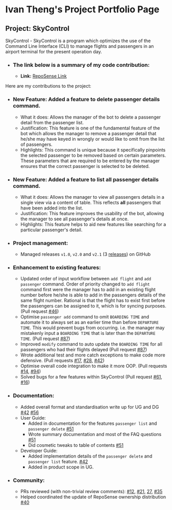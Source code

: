 # Ivan Theng's Project Portfolio Page

## Project: SkyControl

SkyControl - SkyControl is a program which optimizes the use of the Command Line Interface (CLI)
to manage flights and passengers in an airport terminal for the present operation day.

+ ### The link below is a summary of my code contribution:  
  + **Link:** [RepoSense Link](https://nus-cs2113-ay2223s1.github.io/tp-dashboard/?search=ivanthengwr&breakdown=true)

Here are my contributions to the project:

+ ### New Feature: Added a feature to delete passenger details command.
  + What it does: Allows the manager of the bot to delete a passenger detail from the passenger list.  
  + Justification: This feature is one of the fundamental feature of the bot which allows the manager to remove a passenger 
  detail that he/she may have keyed in wrongly or would like to omit from the list of passengers.
  + Highlights: This command is unique because it specifically pinpoints the selected passenger to be removed based on
  certain parameters. These parameters that are required to be entered by the manager ensures that the correct passenger is 
  selected to be deleted.

+ ### New Feature: Added a feature to list all passenger details command.
  + What it does: Allows the manager to view all passengers details in a single view via a content of table. This reflects
  **all** passengers that have been added into the list. 
  + Justification: This feature improves the usability of the bot, allowing the manager to see all passenger's details at once.
  + Highlights: This feature helps to aid new features like searching for a particular passenger's detail.  

+ ### Project management:
  + Managed releases `v1.0`, `v2.0` and `v2.1` (3 [releases](https://github.com/AY2223S1-CS2113-T17-1/tp/releases)) on GitHub  

<div style="page-break-after: always;"></div>

+ ### Enhancement to existing features:
  + Updated order of input workflow between `add flight` and `add passenger` command. Order of priority changed to
  `add flight` command first were the manager has to add in an existing flight number before he/she is able to add in the
  passengers details of the same flight number. Rational is that the flight has to exist first before the passengers can
  be assigned to it, which is for syncing purposes. (Pull request [#46](https://github.com/AY2223S1-CS2113-T17-1/tp/pull/46))
  + Optimise `passenger add` command to omit `BOARDING TIME` and automate it to always set as an earlier time than before `DEPARTURE TIME`.
  This would prevent bugs from occurring. i.e. the manager may mistakenly input a `BOARDING TIME` that is later than the `DEPARTURE TIME`.
    (Pull request [#87](https://github.com/AY2223S1-CS2113-T17-1/tp/pull/87))
  + Improved `modify` command to auto update the `BOARDING TIME` for all passengers who had their flights delayed (Pull request [#87](https://github.com/AY2223S1-CS2113-T17-1/tp/pull/87)) 
  + Wrote additional test and more catch exceptions to make code more defensive.
  (Pull requests [#17](https://github.com/AY2223S1-CS2113-T17-1/tp/pull/17),
  [#28](https://github.com/AY2223S1-CS2113-T17-1/tp/pull/28), [#42](https://github.com/AY2223S1-CS2113-T17-1/tp/pull/42))
  + Optimise overall code integration to make it more OOP. (Pull requests [#14](https://github.com/AY2223S1-CS2113-T17-1/tp/pull/14/files),
  [#94](https://github.com/AY2223S1-CS2113-T17-1/tp/pull/94))
  + Solved bugs for a few features within SkyControl (Pull request [#61](https://github.com/AY2223S1-CS2113-T17-1/tp/pull/61),
  [#16](https://github.com/AY2223S1-CS2113-T17-1/tp/pull/16))  

+ ### Documentation:
    + Added overall format and standardisation write up for UG and DG [#42](https://github.com/AY2223S1-CS2113-T17-1/tp/pull/42/commits)
    [#56](https://github.com/AY2223S1-CS2113-T17-1/tp/pull/56/files)
    + User Guide:
      + Added in documentation for the features `passenger list` and `passenger delete` [#51](https://github.com/AY2223S1-CS2113-T17-1/tp/pull/51)
      + Wrote summary documentation and most of the FAQ questions [#51](https://github.com/AY2223S1-CS2113-T17-1/tp/pull/51)
      + Did cosmetic tweaks to table of contents [#51](https://github.com/AY2223S1-CS2113-T17-1/tp/pull/51)
    + Developer Guide:
      + Added implementation details of the `passenger delete` and `passenger list` feature. [#42](https://github.com/AY2223S1-CS2113-T17-1/tp/pull/42/commits)
      + Added in product scope in UG.

+ ### Community:
  + PRs reviewed (with non-trivial review comments): [#12](https://github.com/AY2223S1-CS2113-T17-1/tp/pull/12),
  [#21](https://github.com/AY2223S1-CS2113-T17-1/tp/pull/21), [27](https://github.com/AY2223S1-CS2113-T17-1/tp/pull/27),
  [#35](https://github.com/AY2223S1-CS2113-T17-1/tp/pull/35)
  + Helped coordinated the update of RepoSense ownership distribution [#40](https://github.com/AY2223S1-CS2113-T17-1/tp/pull/40)
